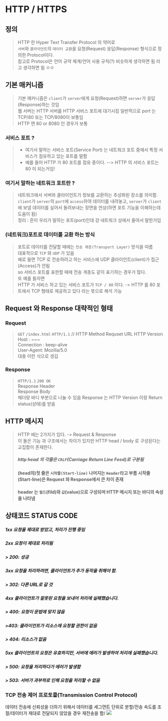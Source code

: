 # HTTP / HTTPS

## 정의
> HTTP 란 Hyper Text Transfer Protocol 의 약어로<br>
> `서버`와 `클라이언트`의 `데이터 교환`을 요청(Request) 응답(Response) 형식으로 정의한 Protocol이다.<br>
> 참고로 Protocol은 언어 규약 체계/언어 사용 규칙(?) 비슷하게 생각하면 됨 라고 생각하면 됨 ㅇㅇ

## 기본 매커니즘
> 기본 매커니즘은 `client`가 `server`에게 요청(Request)하면 `server`가 응답(Response)하는 것임<br>
> 웹 서버는 HTTP 서버를 HTTP 서비스 포트에 대기시킴 일반적으로 port 는 TCP/80 또는 TCP/8080이 보통임<br>
> HTTP 면 80 or 8080 인 경우가 보통

### 서비스 포트 ? 
> - 여기서 말하는 서비스 포트(Service Port) 는 네트워크 포트 중에서 특정 서비스가 점유하고 있는 포트를 말함
> - 예를 들어 HTTP 가 80 포트를 점유 중이다. --> HTTP 의 서비스 포트는 80 이 되는거임! 

### 여기서 말하는 네트워크 포트란 ?
> 네트워크에서 서버와 클라이언트가 정보를 교환하는 추상화된 장소를 의미함.<br>
> `client`가 `server`의 `port`에 `access`하여 데이터를 내려놓고, `server`가 `client`에 보낼 데이터를 실어서 돌려보내는 장면을 연상(하면 포트 기능을 이해하는데 도움이 됨)<br>
> 정리 :
> 흔이 우리가 말하는 포트(port)인데 걍 네트워크 상에서 줄여서 말한거임 

### (네트워크)포트로 데이터를 교환 하는 방식<br>
> 포트로 데이터를 전달할 때에는 `전송 계층(Transport Layer)` 방식을 따름<br>
> 대표적으로 `TCP` 와 `UDP` 가 있음<br>
> 예로 들면 TCP 로 전송하려고 하는 서비스에 UDP 클라이언트(client)가 접근(Access)가 안됨<br>
> so 서비스 포트를 표현할 때에 전송 게층도 같이 표기하는 경우가 많다.<br>
> 또 예를 들자면<br>
> HTTP 가 서비스 하고 있는 서비스 포트가 `TCP / 80` 이다. -> HTTP 를 80 포트에서 TCP 형태로 제공하고 있다 라는 뜻으로 해석 가능

## Request 와 Response 대략적인 형태

### Request
> `GET` `/index.html` `HTTP/1.1` // HTTP Method Requset URL HTTP Version<br>
> Host : ~~~ <br>
> Connection : keep-alive<br>
> User-Agent: Mozilla/5.0<br>
> 대충 이런 식으로 생김
### Response
> `HTTP/1.1` `200 OK`<br>
> Response Header<br>
> Response Body<br>
> 헤더랑 바디 부분으로 나눌 수 있음 Response 는 HTTP Version 이랑 Return status(상태)를 받음

## HTTP 메시지
> HTTP 에는 2가지가 있다. -> Request & Response<br>
> 이 둘은 기능 과 구조에서는 차이가 있지만 HTTP head / body 로 구성된다는 교집합이 존재한다.<br>
> ##### http head 의 각줄은 `CRLF`(Carriage Return Line Feed)로 구분됨<br>
> #### (head의)첫 줄은 `시작줄(Start-line)` 나머지는 `Header`라고 부름 시작줄(Start-line)은 Request 와 Response에서 큰 차이 존재
> #### header 는 `필드`(fild)와 `값`(value)으로 구성되며 HTTP 메시지 또는 바디의 속성을 나타냄

## 상태코드 STATUS CODE
##### 1xx 요청을 제대로 받았고, 처리가 진행 중임
##### 2xx 요청이 제대로 처리됨
##### > 200: 성공
##### 3xx 요청을 처리하려면, 클라이언트가 추가 동작을 취해야 함.
##### > 302: 다른 URL로 갈 것
##### 4xx 클라이언트가 잘못된 요청을 보내어 처리에 실패했습니다.
##### > 400: 요청이 문법에 맞지 않음
##### >403: 클라이언트가 리소스에 요청할 권한이 없음
##### > 404: 리소스가 없음
##### 5xx 클라이언트의 요청은 유효하지만, 서버에 에러가 발생하여 처리에 실패했습니다.
##### > 500: 요청을 처리하다가 에러가 발생함
##### > 503: 서버가 과부하로 인해 요청을 처리할 수 없음

### TCP 전송 제어 프로토콜(Transmission Control Protocol)
데이터 전송에 신뢰성을 더하기 위해서 데이터를 세그먼트 단위로 분할/전송 속도를 조절/데이터가 제대로 전달되지 않았을 경우 재전송을 함/
<img src = https://upload.wikimedia.org/wikipedia/commons/thumb/5/55/TCP_CLOSE.svg/260px-TCP_CLOSE.svg.png />
